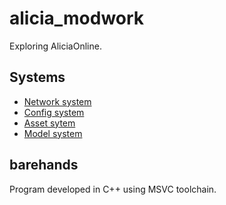 # alicia_modwork
Exploring AliciaOnline.

## Systems
- [Network system](theory/networking/network.md)
- [Config system](theory/configuration/config.md)
- [Asset sytem](theory/assets/pak.md)
- [Model system](theory/assets/models.md)

## barehands
Program developed in C++ using MSVC toolchain. 
